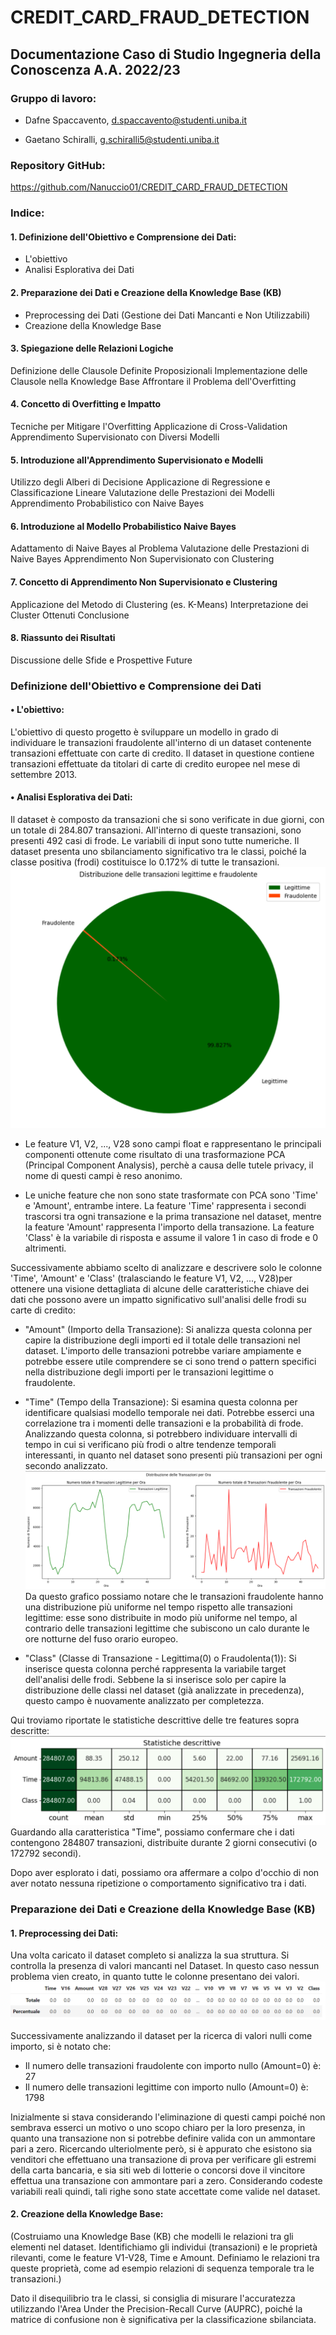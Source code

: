 # CREDIT_CARD_FRAUD_DETECTION
 
## Documentazione Caso di Studio Ingegneria della Conoscenza A.A. 2022/23

### Gruppo di lavoro:
- Dafne Spaccavento, d.spaccavento@studenti.uniba.it

- Gaetano Schiralli, g.schiralli5@studenti.uniba.it

### Repository GitHub:
https://github.com/Nanuccio01/CREDIT_CARD_FRAUD_DETECTION

### Indice:

#### 1. Definizione dell'Obiettivo e Comprensione dei Dati:
- L'obiettivo
- Analisi Esplorativa dei Dati

#### 2. Preparazione dei Dati e Creazione della Knowledge Base (KB)
- Preprocessing dei Dati (Gestione dei Dati Mancanti e Non Utilizzabili)   
- Creazione della Knowledge Base

#### 3. Spiegazione delle Relazioni Logiche
Definizione delle Clausole Definite Proposizionali
Implementazione delle Clausole nella Knowledge Base
Affrontare il Problema dell'Overfitting

#### 4. Concetto di Overfitting e Impatto
Tecniche per Mitigare l'Overfitting
Applicazione di Cross-Validation
Apprendimento Supervisionato con Diversi Modelli

#### 5. Introduzione all'Apprendimento Supervisionato e Modelli
Utilizzo degli Alberi di Decisione
Applicazione di Regressione e Classificazione Lineare
Valutazione delle Prestazioni dei Modelli
Apprendimento Probabilistico con Naive Bayes

#### 6. Introduzione al Modello Probabilistico Naive Bayes
Adattamento di Naive Bayes al Problema
Valutazione delle Prestazioni di Naive Bayes
Apprendimento Non Supervisionato con Clustering

#### 7. Concetto di Apprendimento Non Supervisionato e Clustering
Applicazione del Metodo di Clustering (es. K-Means)
Interpretazione dei Cluster Ottenuti
Conclusione

#### 8. Riassunto dei Risultati
Discussione delle Sfide e Prospettive Future

### Definizione dell'Obiettivo e Comprensione dei Dati
#### • L'obiettivo:
L'obiettivo di questo progetto è sviluppare un modello in grado di individuare le transazioni fraudolente all'interno di un dataset contenente transazioni effettuate con carte di credito. Il dataset in questione contiene transazioni effettuate da titolari di carte di credito europee nel mese di settembre 2013.

#### • Analisi Esplorativa dei Dati: 
Il dataset è composto da transazioni che si sono verificate in due giorni, con un totale di 284.807 transazioni. All'interno di queste transazioni, sono presenti 492 casi di frode. Le variabili di input sono tutte numeriche. Il dataset presenta uno sbilanciamento significativo tra le classi, poiché la classe positiva (frodi) costituisce lo 0.172% di tutte le transazioni.
![Grafico a torta](./Immagini/Grafico%20a%20torta.png)

- Le feature V1, V2, ..., V28 sono campi float e rappresentano le principali componenti ottenute come risultato di una trasformazione PCA (Principal Component Analysis), perchè a causa delle tutele privacy, il nome di questi campi è reso anonimo.
 
- Le uniche feature che non sono state trasformate con PCA sono 'Time' e 'Amount', entrambe intere. La feature 'Time' rappresenta i secondi trascorsi tra ogni transazione e la prima transazione nel dataset, mentre la feature 'Amount' rappresenta l'importo della transazione. La feature 'Class' è la variabile di risposta e assume il valore 1 in caso di frode e 0 altrimenti.

Successivamente abbiamo scelto di analizzare e descrivere solo le colonne 'Time', 'Amount' e 'Class' (tralasciando le feature V1, V2, ..., V28)per ottenere una visione dettagliata di alcune delle caratteristiche chiave dei dati che possono avere un impatto significativo sull'analisi delle frodi su carte di credito:

- "Amount" (Importo della Transazione):
Si analizza questa colonna per capire la distribuzione degli importi ed il totale delle transazioni nel dataset. L'importo delle transazioni potrebbe variare ampiamente e potrebbe essere utile comprendere se ci sono trend o pattern specifici nella distribuzione degli importi per le transazioni legittime o fraudolente.

- "Time" (Tempo della Transazione):
Si esamina questa colonna per identificare qualsiasi modello temporale nei dati. Potrebbe esserci una correlazione tra i momenti delle transazioni e la probabilità di frode. Analizzando questa colonna, si potrebbero  individuare intervalli di tempo in cui si verificano più frodi o altre tendenze temporali interessanti, in quanto nel dataset sono presenti più transazioni per ogni secondo analizzato.
![Totale transazioni per ora](./Immagini/Totale%20transazioni%20per%20ora.png)
Da questo grafico possiamo notare che le transazioni fraudolente hanno una distribuzione più uniforme nel tempo rispetto alle transazioni legittime: esse sono distribuite in modo più uniforme nel tempo, al contrario delle transazioni legittime che subiscono un calo durante le ore notturne del fuso orario europeo.

- "Class" (Classe di Transazione - Legittima(0) o Fraudolenta(1)):
Si inserisce questa colonna perché rappresenta la variabile target dell'analisi delle frodi. Sebbene la si inserisce solo per capire la distribuzione delle classi nel dataset (già analizzate in precedenza), questo campo è nuovamente analizzato per completezza.

Qui troviamo riportate le statistiche descrittive delle tre features sopra descritte:
![Statistiche](./Immagini/Statistiche%20descrittive.png)
Guardando alla caratteristica "Time", possiamo confermare che i dati contengono 284807 transazioni, distribuite durante 2 giorni consecutivi (o 172792 secondi).

Dopo aver esplorato i dati, possiamo ora affermare a colpo d'occhio di non aver notato nessuna ripetizione o comportamento significativo tra i dati.

### Preparazione dei Dati e Creazione della Knowledge Base (KB)
#### 1.	Preprocessing dei Dati: 
Una volta caricato il dataset completo si analizza la sua struttura.
Si controlla la presenza di valori mancanti nel Dataset. In questo caso nessun problema vien creato, in quanto tutte le colonne presentano dei valori.
![Valori mancanti](./Immagini/Verifica%20valori%20mancanti.png)

Successivamente analizzando il dataset per la ricerca di valori nulli come importo, si è notato che:  
- Il numero delle transazioni fraudolente con importo nullo (Amount=0) è: 27   
- Il numero delle transazioni legittime con importo nullo (Amount=0) è: 1798

Inizialmente si stava considerando l'eliminazione di questi campi poiché non sembrava esserci un motivo o uno scopo chiaro per la loro presenza, in quanto una transazione non si potrebbe definire valida con un ammontare pari a zero. Ricercando ulteriolmente però, si è appurato che esistono sia venditori che effettuano una transazione di prova per verificare gli estremi della carta bancaria, e sia siti web di lotterie o concorsi dove il vincitore effettua una transazione con ammontare pari a zero. Considerando codeste variabili reali quindi, tali righe sono state accettate come valide nel dataset.

#### 2. Creazione della Knowledge Base: 

(Costruiamo una Knowledge Base (KB) che modelli le relazioni tra gli elementi nel dataset. Identifichiamo gli individui (transazioni) e le proprietà rilevanti, come le feature V1-V28, Time e Amount. Definiamo le relazioni tra queste proprietà, come ad esempio relazioni di sequenza temporale tra le transazioni.)

Dato il disequilibrio tra le classi, si consiglia di misurare l'accuratezza utilizzando l'Area Under the Precision-Recall Curve (AUPRC), poiché la matrice di confusione non è significativa per la classificazione sbilanciata.

